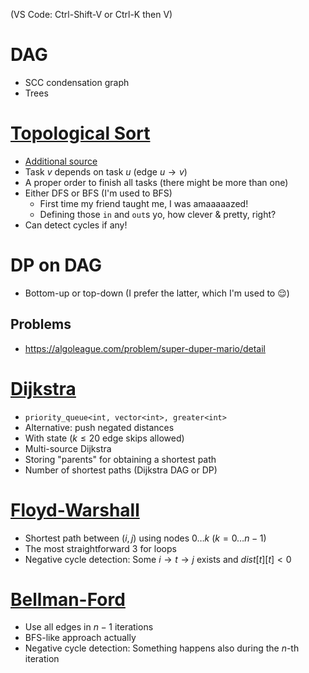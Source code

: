 (VS Code: Ctrl-Shift-V or Ctrl-K then V)

# DAG

- SCC condensation graph
- Trees

# [Topological Sort](https://usaco.guide/gold/toposort?lang=cpp)

- [Additional source](https://cp-algorithms.com/graph/topological-sort.html)
- Task $v$ depends on task $u$ (edge $u \to v$)
- A proper order to finish all tasks (there might be more than one)
- Either DFS or BFS (I'm used to BFS)
  - First time my friend taught me, I was amaaaaazed!
  - Defining those `in` and `out`s yo, how clever & pretty, right?
- Can detect cycles if any!

# DP on DAG

- Bottom-up or top-down (I prefer the latter, which I'm used to 😌)

## Problems

- https://algoleague.com/problem/super-duper-mario/detail

# [Dijkstra](https://cp-algorithms.com/graph/dijkstra_sparse.html)

- `priority_queue<int, vector<int>, greater<int>`
- Alternative: push negated distances
- With state ($k \le 20$ edge skips allowed)
- Multi-source Dijkstra
- Storing "parents" for obtaining a shortest path
- Number of shortest paths (Dijkstra DAG or DP)

# [Floyd-Warshall](https://cp-algorithms.com/graph/all-pair-shortest-path-floyd-warshall.html)

- Shortest path between $(i, j)$ using nodes $0 \dots k$ $(k = 0 \dots n-1)$
- The most straightforward 3 for loops
- Negative cycle detection: Some $i \to t \to j$ exists and $dist[t][t] < 0$

# [Bellman-Ford](https://cp-algorithms.com/graph/bellman_ford.html)

- Use all edges in $n-1$ iterations
- BFS-like approach actually
- Negative cycle detection: Something happens also during the $n$-th iteration
